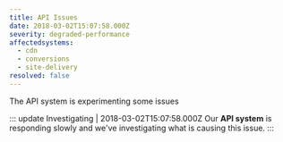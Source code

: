```yaml
---
title: API Issues
date: 2018-03-02T15:07:58.000Z
severity: degraded-performance
affectedsystems:
  - cdn
  - conversions
  - site-delivery
resolved: false
---
```


The API system is experimenting some issues

::: update Investigating | 2018-03-02T15:07:58.000Z
Our **API system** is responding slowly and we've investigating what is causing this issue.
:::
